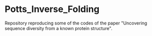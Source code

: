 # Potts_Inverse_Folding
Repository reproducing some of the codes of the paper "Uncovering sequence diversity from a known protein structure".
